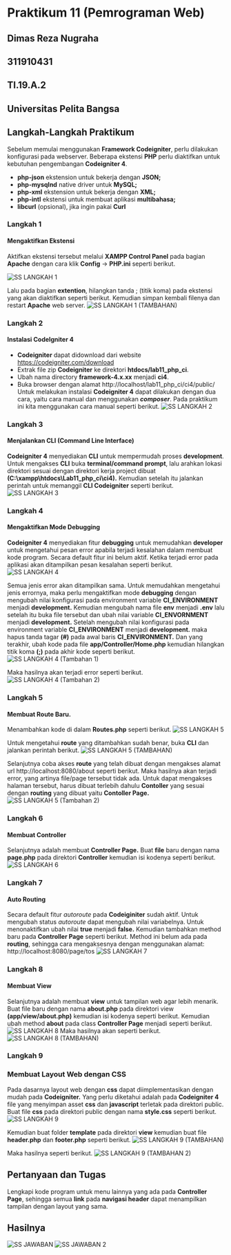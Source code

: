 # Praktikum 11 (Pemrograman Web)
## Dimas Reza Nugraha
## 311910431
## TI.19.A.2
## Universitas Pelita Bangsa

## Langkah-Langkah Praktikum
Sebelum memulai menggunakan **Framework Codeigniter**, perlu dilakukan konfigurasi pada webserver. Beberapa ekstensi **PHP** perlu diaktifkan untuk kebutuhan pengembangan **Codeigniter 4**.

* **php-json** ekstension untuk bekerja dengan **JSON;**
* **php-mysqlnd** native driver untuk **MySQL;**
* **php-xml** ekstension untuk bekerja dengan **XML;**
* **php-intl** ekstensi untuk membuat aplikasi **multibahasa;**
* **libcurl** (opsional), jika ingin pakai **Curl**

### Langkah 1
#### Mengaktifkan Ekstensi
Aktifkan ekstensi tersebut melalui **XAMPP Control Panel** pada bagian **Apache** dengan cara klik **Config** -> **PHP.ini** seperti berikut.

![SS LANGKAH 1](https://user-images.githubusercontent.com/56240719/122015374-3fb80d00-cdea-11eb-8bbc-fcc4e8791281.png)

Lalu pada bagian **extention**, hilangkan tanda ; (titik koma) pada ekstensi yang akan diaktifkan seperti berikut. Kemudian simpan kembali filenya dan restart **Apache** web server.
![SS LANGKAH 1 (TAMBAHAN)](https://user-images.githubusercontent.com/56240719/122016937-b7d30280-cdeb-11eb-8525-200dc49feb2b.png)

### Langkah 2
#### Instalasi CodeIgniter 4
* **Codeigniter** dapat didownload dari website https://codeigniter.com/download
* Extrak file zip **Codeigniter** ke direktori **htdocs/lab11_php_ci**.
* Ubah nama directory **framework-4.x.xx** menjadi **ci4**.
* Buka browser dengan alamat http://localhost/lab11_php_ci/ci4/public/
Untuk melakukan instalasi **Codeigniter 4** dapat dilakukan dengan dua cara, yaitu cara manual dan menggunakan  ***composer***. Pada praktikum ini kita menggunakan  cara manual seperti berikut.
![SS LANGKAH 2](https://user-images.githubusercontent.com/56240719/122050220-76ebe580-ce0d-11eb-8129-b984a4fb1ab8.png)

### Langkah 3
#### Menjalankan CLI (Command Line Interface)
**Codeigniter 4** menyediakan **CLI** untuk mempermudah proses **development**. Untuk mengakses **CLI** buka **terminal/command prompt**, lalu arahkan lokasi direktori sesuai dengan direktori kerja project dibuat **(C:\xampp\htdocs\Lab11_php_ci\ci4).** Kemudian setelah itu jalankan perintah untuk memanggil **CLI Codeigniter** seperti berikut.
![SS LANGKAH 3](https://user-images.githubusercontent.com/56240719/122075274-25028a00-ce24-11eb-9c88-27ff43f70731.png)

### Langkah 4
#### Mengaktifkan Mode Debugging
**Codeigniter 4** menyediakan fitur **debugging** untuk memudahkan **developer** untuk mengetahui pesan error apabila terjadi kesalahan dalam membuat kode program. Secara default fitur ini belum aktif. Ketika terjadi error pada aplikasi akan ditampilkan pesan kesalahan seperti berikut.
![SS LANGKAH 4](https://user-images.githubusercontent.com/56240719/122084376-f7b9da00-ce2b-11eb-8860-9d6718fad6c7.png)

Semua jenis error akan ditampilkan sama. Untuk memudahkan mengetahui jenis errornya, maka perlu mengaktifkan mode **debugging** dengan mengubah nilai konfigurasi pada environment variable **CI_ENVIRONMENT** menjadi **development.** Kemudian mengubah nama file **env** menjadi **.env** lalu setelah itu  buka  file  tersebut  dan  ubah  nilai  variable **CI_ENVORNMENT** menjadi **development.** Setelah mengubah nilai konfigurasi pada environment variable **CI_ENVIRONMENT** menjadi **development.** maka hapus tanda tagar **(#)** pada awal baris **CI_ENVIRONMENT.** Dan yang terakhir, ubah kode pada file **app/Controller/Home.php** kemudian hilangkan titik koma **(;)** pada akhir kode seperti berikut.
![SS LANGKAH 4 (Tambahan 1)](https://user-images.githubusercontent.com/56240719/122088232-bf1bff80-ce2f-11eb-8e16-37b089e50d13.png)

Maka hasilnya akan terjadi error seperti berikut. 
![SS LANGKAH 4 (Tambahan 2)](https://user-images.githubusercontent.com/56240719/122105698-49219380-ce43-11eb-8161-78f221bc8bba.png)

### Langkah 5
#### Membuat Route Baru.
Menambahkan kode di dalam **Routes.php** seperti berikut.
![SS LANGKAH 5](https://user-images.githubusercontent.com/56240719/122092856-9ba78380-ce34-11eb-9623-3e28a50902d4.png)

Untuk mengetahui **route** yang ditambahkan sudah benar, buka **CLI** dan jalankan perintah berikut.
![SS LANGKAH 5 (TAMBAHAN)](https://user-images.githubusercontent.com/56240719/122093214-0953af80-ce35-11eb-9d3f-9869d00ef84a.png)

Selanjutnya coba akses **route** yang telah dibuat dengan mengakses alamat url http://localhost:8080/about seperti berikut. Maka hasilnya akan terjadi error, yang artinya file/page tersebut tidak ada. Untuk dapat mengakses halaman tersebut, harus dibuat terlebih dahulu **Contoller** yang sesuai dengan **routing** yang dibuat yaitu **Contoller Page.**
![SS LANGKAH 5 (Tambahan 2)](https://user-images.githubusercontent.com/56240719/122094634-93e8de80-ce36-11eb-8d80-1f6e9cbf8e9e.png)

### Langkah 6
#### Membuat Controller
Selanjutnya adalah membuat **Controller Page.**  Buat **file** baru dengan nama **page.php** pada direktori **Controller** kemudian isi kodenya seperti berikut.
![SS LANGKAH 6](https://user-images.githubusercontent.com/56240719/122095683-e1b21680-ce37-11eb-9c6b-dc885c4b0b8c.png)

### Langkah 7
#### Auto Routing
Secara default fitur *autoroute* pada **Codeiginiter** sudah aktif. Untuk mengubah status *autoroute* dapat mengubah nilai variabelnya. Untuk menonaktifkan ubah nilai **true** menjadi **false.**
Kemudian tambahkan method baru pada **Controller Page** seperti berikut.
Method ini belum ada pada **routing**, sehingga cara mengaksesnya dengan menggunakan alamat: http://localhost:8080/page/tos
![SS LANGKAH 7](https://user-images.githubusercontent.com/56240719/122097697-2939a200-ce3a-11eb-9b6d-505642200b14.png)

### Langkah 8
#### Membuat View
Selanjutnya adalah membuat **view** untuk tampilan web agar lebih menarik. Buat file baru dengan nama **about.php** pada direktori view **(app/view/about.php)** kemudian isi kodenya seperti berikut.
Kemudian ubah method **about** pada class **Controller Page** menjadi seperti berikut.
![SS LANGKAH 8](https://user-images.githubusercontent.com/56240719/122099246-fbedf380-ce3b-11eb-8e72-6ac1cead56c0.png)
Maka hasilnya akan seperti berikut.
![SS LANGKAH 8 (TAMBAHAN)](https://user-images.githubusercontent.com/56240719/122099455-335ca000-ce3c-11eb-93a5-78f4d9324ea6.png)

### Langkah 9
### Membuat Layout Web dengan CSS
Pada dasarnya layout web dengan **css** dapat diimplementasikan dengan mudah pada **Codeigniter.** Yang perlu diketahui adalah pada **Codeigniter 4** file yang menyimpan asset **css** dan **javascript** terletak pada direktori public. Buat file **css** pada direktori public dengan nama **style.css** seperti berikut.
![SS LANGKAH 9](https://user-images.githubusercontent.com/56240719/122100366-4cb21c00-ce3d-11eb-846d-662dcec93cee.png)

Kemudian buat folder **template** pada direktori **view** kemudian buat file **header.php** dan **footer.php** seperti berikut.
![SS LANGKAH 9 (TAMBAHAN)](https://user-images.githubusercontent.com/56240719/122100733-b16d7680-ce3d-11eb-97a2-9892e2c78661.png)

Maka hasilnya seperti berikut.
![SS LANGKAH 9 (TAMBAHAN 2)](https://user-images.githubusercontent.com/56240719/122101546-a109cb80-ce3e-11eb-8adc-67e46d713885.png)


## Pertanyaan dan Tugas
Lengkapi kode program untuk menu lainnya yang ada pada **Controller Page**, sehingga semua **link** pada **navigasi header** dapat menampilkan tampilan dengan layout yang sama.

## Hasilnya
![SS JAWABAN](https://user-images.githubusercontent.com/56240719/122105421-f3e58200-ce42-11eb-976d-d013cc0d30b2.png)
![SS JAWABAN 2](https://user-images.githubusercontent.com/56240719/122105443-fa73f980-ce42-11eb-8c8d-72399685595d.png)



